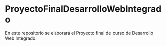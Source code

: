 # ProyectoFinalDesarrolloWebIntegrado
En este repositorio se elaborará el Proyecto final del curso de Desarrollo Web Integrado.
